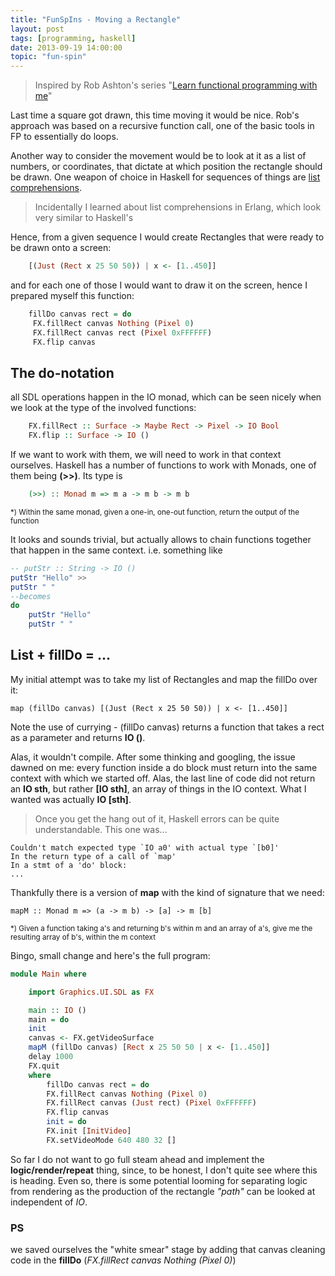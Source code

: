 ```yaml
---
title: "FunSpIns - Moving a Rectangle"
layout: post
tags: [programming, haskell]
date: 2013-09-19 14:00:00
topic: "fun-spin"
---
```


<TopicToc topicId="fun-spin" header="Functional space-invaders series" />

> Inspired by Rob Ashton's series "[Learn functional programming with me][1]"

Last time a square got drawn, this time moving it would be nice. Rob's approach was based on a recursive function call,
one of the basic tools in FP to essentially do loops.

Another way to consider the movement would be to look at it as a list of numbers, or coordinates, that dictate at which position
the rectangle should be drawn. One weapon of choice in Haskell for sequences of things are [list comprehensions][2].

> Incidentally I learned about list comprehensions in Erlang, which look very similar to Haskell's 

Hence, from a given sequence I would create Rectangles that were ready to be drawn onto a screen:

```haskell
    [(Just (Rect x 25 50 50)) | x <- [1..450]]
```

and for each one of those I would want to draw it on the screen, hence I prepared myself this function:

```haskell
	fillDo canvas rect = do 
	 FX.fillRect canvas Nothing (Pixel 0)
	 FX.fillRect canvas rect (Pixel 0xFFFFFF)
	 FX.flip canvas
```

## The do-notation

all SDL operations happen in the IO monad, which can be seen nicely when we look at the type of the involved functions:

```haskell
    FX.fillRect :: Surface -> Maybe Rect -> Pixel -> IO Bool
    FX.flip :: Surface -> IO ()
```

If we want to work with them, we will need to work in that context ourselves. Haskell has a number of functions to work with Monads, one of them being **(>>)**. Its type is

```haskell
    (>>) :: Monad m => m a -> m b -> m b
```

<sup>*) Within the same monad, given a one-in, one-out function, return the output of the function</sup> 

It looks and sounds trivial, but actually allows to chain functions together that happen in the same context. i.e. something like

```haskell
-- putStr :: String -> IO ()
putStr "Hello" >> 
putStr " "
--becomes
do
	putStr "Hello"
	putStr " "
```

## List + fillDo = ...

My initial attempt was to take my list of Rectangles and map the fillDo over it:

	map (fillDo canvas) [(Just (Rect x 25 50 50)) | x <- [1..450]]

Note the use of currying - (fillDo canvas) returns a function that takes a rect as a parameter and returns **IO ()**.

Alas, it wouldn't compile. After some thinking and googling, the issue dawned on me: every function inside a do block
must return into the same context with which we started off. Alas, the last line of code did not return an **IO sth**, but
rather **[IO sth]**, an array of things in the IO context. What I wanted was actually **IO [sth]**.

> Once you get the hang out of it, Haskell errors can be quite understandable. This one was...

```cli
Couldn't match expected type `IO a0' with actual type `[b0]'
In the return type of a call of `map'
In a stmt of a 'do' block:
... 
 ```

Thankfully there is a version of **map** with the kind of signature that we need:

	mapM :: Monad m => (a -> m b) -> [a] -> m [b]

<sup>*) Given a function taking a's and returning b's within m and an array of a's, give me the resulting array of b's, within the m context</sup>

Bingo, small change and here's the full program:

```haskell
module Main where

	import Graphics.UI.SDL as FX

	main :: IO ()
	main = do
	init
	canvas <- FX.getVideoSurface
	mapM (fillDo canvas) [Rect x 25 50 50 | x <- [1..450]]
	delay 1000
	FX.quit
	where
		fillDo canvas rect = do 
		FX.fillRect canvas Nothing (Pixel 0)
		FX.fillRect canvas (Just rect) (Pixel 0xFFFFFF)
		FX.flip canvas
		init = do
		FX.init [InitVideo]
		FX.setVideoMode 640 480 32 []
```

So far I do not want to go full steam ahead and implement the **logic/render/repeat** thing, since, to be honest, I don't quite see where this is heading. Even so,  there is some potential looming for separating logic from rendering as the production of the rectangle *"path"* can be looked at independent of *IO*. 

### PS
we saved ourselves the "white smear" stage by adding that canvas cleaning code in the **fillDo** (*FX.fillRect canvas Nothing (Pixel 0)*)

  [1]: http://codeofrob.com/entries/learn-functional-programming-with-me---moving-the-square.html
  [2]: http://learnyouahaskell.com/starting-out#im-a-list-comprehension